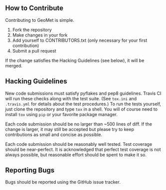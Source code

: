 How to Contribute
-----------------

Contributing to GeoMet is simple.

1.  Fork the repository
2.  Make changes in your fork
3.  Add yourself to CONTRIBUTORS.txt (only necessary for your first
    contribution)
4.  Submit a pull request

If the change satisfies the Hacking Guidelines (see below), it will be merged.


Hacking Guidelines
------------------

New code submissions must satisfy pyflakes and pep8 guidelines. Travis CI will
run these checks along with the test suite. (See `tox.ini` and `.travis.yml`
for details about the test procedures.) To run the tests yourself, just clone
the repository and type `tox` in a shell. You will of course need to install
`tox` using `pip` or your favorite package manager.

Each code submission should be no larger than ~500 lines of diff. If the change
is larger, it may still be accepted but please try to keep contributions as
small and concise as possible.

Each code submission should be reasonably well tested. Test coverage should be
near-perfect. It is acknowledged that perfect test coverage is not always
possible, but reasonable effort should be spent to make it so.


Reporting Bugs
--------------

Bugs should be reported using the GitHub issue tracker.
